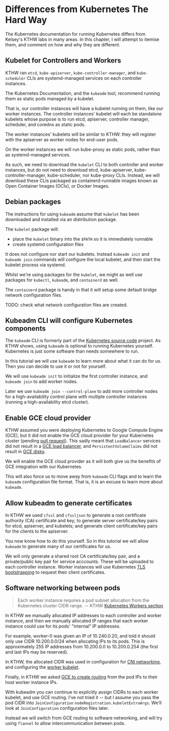 # Differences from Kubernetes The Hard Way

The Kubernetes documentation for running Kubernetes differs from Kelsey's KTHW labs in many areas. In this chapter, I will attempt to itemise them, and comment on how and why they are different.

## Kubelet for Controllers and Workers

KTHW ran `etcd`, `kube-apiserver`, `kube-controller-manager`, and `kube-scheduler` CLIs are systemd-managed services on each controller instances.

The Kubernetes Documentation, and the `kubeadm` tool, recommend running them as static pods managed by a kubelet.

That is, our controller instances will have a kubelet running on them, like our worker instances. The controller instances' kubelet will each be standalone kubelets whose purpose is to run etcd, apiserver, controller manager, scheduler, and coredns as static pods.

The worker instances' kubelets will be similar to KTHW: they will register with the apiserver as worker nodes for end-user pods.

On the worker instances we will run kube-proxy as static pods, rather than as systemd-managed services.

As such, we need to download the `kubelet` CLI to both controller and worker instances, but do not need to download etcd, kube-apiserver, kube-controller-manager, kube-scheduler, nor kube-proxy CLIs. Instead, we will download these CLIs packaged as containerd-runnable images known as Open Container Images (OCIs), or Docker Images.

## Debian packages

The instructions for using `kubeadm` assume that `kubelet` has been downloaded and installed via an distribution package.

The `kubelet` package will:

* place the `kubelet` binary into the `$PATH` so it is immediately runnable
* create systemd configuration files

It does not configure nor start our kubelets. Instead `kubeadm init` and `kubeadm join` commands will configure the local kubelet, and then start the kubelet process via systemd.

Whilst we're using packages for the `kubelet`, we might as well use packages for `kubectl`, `kubeadm`, and `containerd` as well.

The `containerd` package is handy in that it will setup some default bridge network configuration files.

TODO: check what network configuration files are created.

## Kubeadm CLI will configure Kubernetes components

The `kubeadm` CLI is formerly part of the [Kubernetes source code](https://github.com/kubernetes/kubernetes/tree/master/cmd/kubeadm) project. As KTHW shows, using `kubeadm` is optional to running Kubernetes yourself. Kubernetes is just some software than needs somewhere to run.

In this tutorial we will use `kubeadm` to learn more about what it can do for us. Then you can decide to use it or not for yourself.

We will use `kubeadm init` to initialize the first controller instance, and `kubeadm join` to add worker nodes.

Later we use `kubeadm join --control-plane` to add more controller nodes for a high-availability control plane with multiple controller instances (running a high-availability etcd cluster).

## Enable GCE cloud provider

KTHW assumed you were deploying Kubernetes to Google Compute Engine (GCE), but it did not enable the GCE cloud provider for your Kubernetes cluster (pending [pull request](https://github.com/kelseyhightower/kubernetes-the-hard-way/pull/502)). This sadly meant that `LoadBalancer` services did not result in a [GCE load balancer](https://cloud.google.com/compute/docs/load-balancing-and-autoscaling), and `PersistentVolumeClaims` did not result in [GCE disks](https://cloud.google.com/compute/docs/disks/).

We will enable the GCE cloud provider as it will both give us the benefits of GCE integration with our Kubernetes.

This will also force us to move away from `kubeadm` CLI flags and to learn the `kubeadm` configuration file format. That is, it is an excuse to learn more about `kubeadm`.

## Allow kubeadm to generate certificates

In KTHW we used `cfssl` and `cfssljson` to generate a root certificate authority (CA) certificate and key; to generate server certificate/key pairs for etcd, apiserver, and kubelets; and generate client certificate/key pairs for the clients to the apiserver.

You now know how to do this yourself. So in this tutorial we will allow `kubeadm` to generate many of our certificates for us.

We will only generate a shared root CA certificate/key pair, and a private/public key pair for service acccounts. These will be uploaded to each controller instance. Worker instances will use Kubernetes [TLS bootstrapping](https://kubernetes.io/docs/reference/command-line-tools-reference/kubelet-tls-bootstrapping/) to request their client certificates.

## Software networking between pods

> Each worker instance requires a pod subnet allocation from the Kubernetes cluster CIDR range. -- KTHW [Kubernetes Workers section](https://github.com/kelseyhightower/kubernetes-the-hard-way/blob/master/docs/03-compute-resources.md#kubernetes-workers)

In KTHW we manually allocated IP addresses to each controller and worker instance, and then we manually allocated IP ranges that each worker instance could use for its pods' "internal" IP addresses.

For example, worker-0 was given an IP of 10.240.0.20, and told it should only use CIDR 10.200.0.0/24 when allocating IPs to its pods. This is approximately 255 IP addresses from 10.200.0.0 to 10.200.0.254 (the first and last IPs may be reserved).

In KTHW, the allocated CIDR was used in configuration for [CNI networking](https://github.com/kelseyhightower/kubernetes-the-hard-way/blob/master/docs/09-bootstrapping-kubernetes-workers.md#configure-cni-networking), and configuring the [worker kubelet](https://github.com/kelseyhightower/kubernetes-the-hard-way/blob/master/docs/09-bootstrapping-kubernetes-workers.md#configure-the-kubelet).

Finally, in KTHW we asked [GCE to create routing](https://github.com/kelseyhightower/kubernetes-the-hard-way/blob/master/docs/11-pod-network-routes.md) from the pod IPs to their host worker instance IPs.

With kubeadm you can continue to explicitly assign CIDRs to each worker kubelet, and use GCE routing. I've not tried it -- but I assume you pass the pod CIDR into `JoinConfiguration` `nodeRegistration.kubeletExtraArgs`. We'll look at `JoinConfiguration` configuration files later.

Instead we will switch from GCE routing to software networking, and will try using `flannel` to allow intercommunication between pods.
